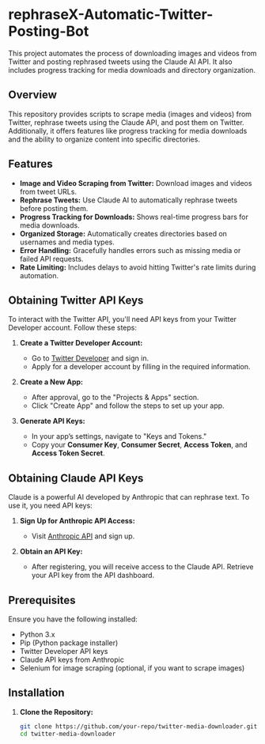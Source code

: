 # rephraseX-Automatic-Twitter-Posting-Bot

This project automates the process of downloading images and videos from Twitter and posting rephrased tweets using the Claude AI API. It also includes progress tracking for media downloads and directory organization.

## Overview
This repository provides scripts to scrape media (images and videos) from Twitter, rephrase tweets using the Claude API, and post them on Twitter. Additionally, it offers features like progress tracking for media downloads and the ability to organize content into specific directories.

## Features
- **Image and Video Scraping from Twitter:** Download images and videos from tweet URLs.
- **Rephrase Tweets:** Use Claude AI to automatically rephrase tweets before posting them.
- **Progress Tracking for Downloads:** Shows real-time progress bars for media downloads.
- **Organized Storage:** Automatically creates directories based on usernames and media types.
- **Error Handling:** Gracefully handles errors such as missing media or failed API requests.
- **Rate Limiting:** Includes delays to avoid hitting Twitter's rate limits during automation.

## Obtaining Twitter API Keys
To interact with the Twitter API, you'll need API keys from your Twitter Developer account. Follow these steps:

1. **Create a Twitter Developer Account:**
   - Go to [Twitter Developer](https://developer.twitter.com/) and sign in.
   - Apply for a developer account by filling in the required information.

2. **Create a New App:**
   - After approval, go to the "Projects & Apps" section.
   - Click "Create App" and follow the steps to set up your app.
   
3. **Generate API Keys:**
   - In your app’s settings, navigate to "Keys and Tokens."
   - Copy your **Consumer Key**, **Consumer Secret**, **Access Token**, and **Access Token Secret**.

## Obtaining Claude API Keys
Claude is a powerful AI developed by Anthropic that can rephrase text. To use it, you need API keys:

1. **Sign Up for Anthropic API Access:**
   - Visit [Anthropic API](https://www.anthropic.com/) and sign up.
   
2. **Obtain an API Key:**
   - After registering, you will receive access to the Claude API. Retrieve your API key from the API dashboard.

## Prerequisites
Ensure you have the following installed:
- Python 3.x
- Pip (Python package installer)
- Twitter Developer API keys
- Claude API keys from Anthropic
- Selenium for image scraping (optional, if you want to scrape images)

## Installation

1. **Clone the Repository:**
   ```bash
   git clone https://github.com/your-repo/twitter-media-downloader.git
   cd twitter-media-downloader

